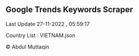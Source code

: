 

## Google Trends Keywords Scraper 
 
Last Update 27-11-2022 , 05:59:17

Country List :
VIETNAM.json



© Abdul Muttaqin 
